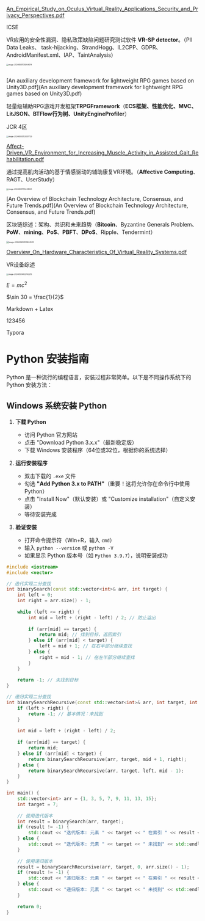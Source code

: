  [An_Empirical_Study_on_Oculus_Virtual_Reality_Applications_Security_and_Privacy_Perspectives.pdf](An_Empirical_Study_on_Oculus_Virtual_Reality_Applications_Security_and_Privacy_Perspectives.pdf) 

ICSE

VR应用的安全性漏洞、隐私政策缺陷问题研究测试软件 **VR-SP detector**。（PII Data Leaks、 task-hijacking、StrandHogg、IL2CPP、GDPR、 AndroidManifest.xml、IAP、TaintAnalysis）

<img src="C:\Users\TsingPig\AppData\Roaming\Typora\typora-user-images\image-20240831135954674.png" alt="image-20240831135954674" style="zoom:33%;" />

##  

 [An auxiliary development framework for lightweight RPG games based on Unity3D.pdf](An auxiliary development framework for lightweight RPG games based on Unity3D.pdf) 

轻量级辅助RPG游戏开发框架**TRPGFramework**（**ECS框架、性能优化、MVC、LitJSON、BTFlow行为树、UnityEngineProfiler**）

JCR 4区

<img src="C:\Users\TsingPig\AppData\Roaming\Typora\typora-user-images\image-20240830153601729.png" alt="image-20240830153601729" style="zoom:33%;" />



 [Affect-Driven_VR_Environment_for_Increasing_Muscle_Activity_in_Assisted_Gait_Rehabilitation.pdf](Affect-Driven_VR_Environment_for_Increasing_Muscle_Activity_in_Assisted_Gait_Rehabilitation.pdf) 

通过提高肌肉活动的基于情感驱动的辅助康复VR环境。（**Affective Computing**、RAGT、UserStudy）

<img src="C:\Users\TsingPig\AppData\Roaming\Typora\typora-user-images\image-20240831155249550.png" alt="image-20240831155249550" style="zoom:33%;" />



 [An Overview of Blockchain Technology Architecture, Consensus, and Future Trends.pdf](An Overview of Blockchain Technology Architecture, Consensus, and Future Trends.pdf) 

区块链综述：架构、共识和未来趋势（**Bitcoin**、Byzantine Generals Problem、**PoW**、**mining**、**PoS**、**PBFT**、**DPoS**、Ripple、Tendermint）

<img src="C:\Users\TsingPig\AppData\Roaming\Typora\typora-user-images\image-20240902103824525.png" alt="image-20240902103824525" style="zoom:35%;" />

 [Overview_On_Hardware_Characteristics_Of_Virtual_Reality_Systems.pdf](___References\Overview_On_Hardware_Characteristics_Of_Virtual_Reality_Systems.pdf) 

VR设备综述

<img src="C:\Users\TsingPig\AppData\Roaming\Typora\typora-user-images\image-20240904162742219.png" alt="image-20240904162742219" style="zoom:33%;" />

$E=mc^2$

$\sin 30 = \frac{1}{2}$

Markdown + Latex

123456

Typora





# Python 安装指南

Python 是一种流行的编程语言，安装过程非常简单。以下是不同操作系统下的 Python 安装方法：

## Windows 系统安装 Python

1. **下载 Python**

    - 访问 Python 官方网站
    - 点击 "Download Python 3.x.x"（最新稳定版）
    - 下载 Windows 安装程序（64位或32位，根据你的系统选择）

2. **运行安装程序**

    - 双击下载的 `.exe` 文件
    - 勾选 **"Add Python 3.x to PATH"**（重要！这将允许你在命令行中使用 Python）
    - 点击 "Install Now"（默认安装）或 "Customize installation"（自定义安装）
    - 等待安装完成

3. **验证安装**

    - 打开命令提示符（Win+R，输入 `cmd`）
    - 输入 `python --version` 或 `python -V`
    - 如果显示 Python 版本号（如 `Python 3.9.7`），说明安装成功

    

```c++
#include <iostream>
#include <vector>

// 迭代实现二分查找
int binarySearch(const std::vector<int>& arr, int target) {
    int left = 0;
    int right = arr.size() - 1;
    
    while (left <= right) {
        int mid = left + (right - left) / 2; // 防止溢出
        
        if (arr[mid] == target) {
            return mid; // 找到目标，返回索引
        } else if (arr[mid] < target) {
            left = mid + 1; // 在右半部分继续查找
        } else {
            right = mid - 1; // 在左半部分继续查找
        }
    }
    
    return -1; // 未找到目标
}

// 递归实现二分查找
int binarySearchRecursive(const std::vector<int>& arr, int target, int left, int right) {
    if (left > right) {
        return -1; // 基本情况：未找到
    }
    
    int mid = left + (right - left) / 2;
    
    if (arr[mid] == target) {
        return mid;
    } else if (arr[mid] < target) {
        return binarySearchRecursive(arr, target, mid + 1, right);
    } else {
        return binarySearchRecursive(arr, target, left, mid - 1);
    }
}

int main() {
    std::vector<int> arr = {1, 3, 5, 7, 9, 11, 13, 15};
    int target = 7;
    
    // 使用迭代版本
    int result = binarySearch(arr, target);
    if (result != -1) {
        std::cout << "迭代版本: 元素 " << target << " 在索引 " << result << " 处找到" << std::endl;
    } else {
        std::cout << "迭代版本: 元素 " << target << " 未找到" << std::endl;
    }
    
    // 使用递归版本
    result = binarySearchRecursive(arr, target, 0, arr.size() - 1);
    if (result != -1) {
        std::cout << "递归版本: 元素 " << target << " 在索引 " << result << " 处找到" << std::endl;
    } else {
        std::cout << "递归版本: 元素 " << target << " 未找到" << std::endl;
    }
    
    return 0;
}
```

